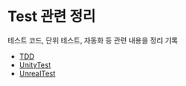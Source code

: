 # Test 관련 정리

테스트 코드, 단위 테스트, 자동화 등 관련 내용을 정리 기록

- [TDD](./TDD/MVPStructTDDPractice/README.md)
- [UnityTest](./UnityUnitTest/PlayModeTestFrameProblem/README.md)
- [UnrealTest](./UnrealUnitTest/README.md)